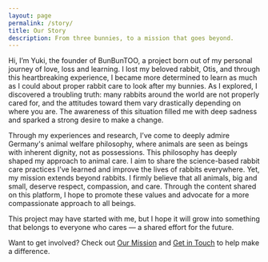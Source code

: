 ```yaml
---
layout: page
permalink: /story/
title: Our Story
description: From three bunnies, to a mission that goes beyond.
---
```

Hi, I’m Yuki, the founder of BunBunTOO, a project born out of my personal journey of love, loss and learning. I lost my beloved rabbit, Otis, and through this heartbreaking experience, I became more determined to learn as much as I could about proper rabbit care to look after my bunnies. As I explored, I discovered a troubling truth: many rabbits around the world are not properly cared for, and the attitudes toward them vary drastically depending on where you are. The awareness of this situation filled me with deep sadness and sparked a strong desire to make a change.

Through my experiences and research, I’ve come to deeply admire Germany's animal welfare philosophy, where animals are seen as beings with inherent dignity, not as possessions. This philosophy has deeply shaped my approach to animal care. I aim to share the science-based rabbit care practices I’ve learned and improve the lives of rabbits everywhere. Yet, my mission extends beyond rabbits. I firmly believe that all animals, big and small, deserve respect, compassion, and care. Through the content shared on this platform, I hope to promote these values and advocate for a more compassionate approach to all beings.

This project may have started with me, but I hope it will grow into something that belongs to everyone who cares — a shared effort for the future.

Want to get involved? Check out [Our Mission](../../mission) and [Get in Touch](../../contact/) to help make a difference.
